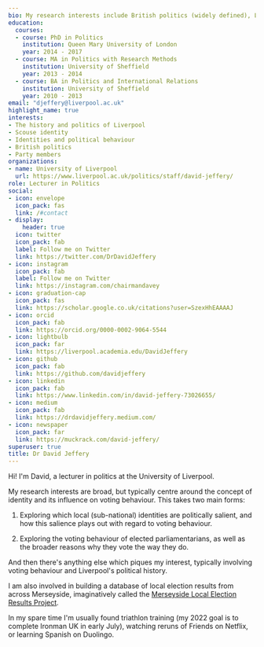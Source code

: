 ```yaml
---
bio: My research interests include British politics (widely defined), Liverpool's political history, Scouse identity, and quantitative methodologies.
education:
  courses:
  - course: PhD in Politics
    institution: Queen Mary University of London
    year: 2014 - 2017
  - course: MA in Politics with Research Methods
    institution: University of Sheffield
    year: 2013 - 2014
  - course: BA in Politics and International Relations
    institution: University of Sheffield
    year: 2010 - 2013
email: "djeffery@liverpool.ac.uk"
highlight_name: true
interests:
- The history and politics of Liverpool
- Scouse identity
- Identities and political behaviour
- British politics
- Party members
organizations:
- name: University of Liverpool
  url: https://www.liverpool.ac.uk/politics/staff/david-jeffery/
role: Lecturer in Politics
social:
- icon: envelope
  icon_pack: fas
  link: /#contact
- display:
    header: true
  icon: twitter
  icon_pack: fab
  label: Follow me on Twitter
  link: https://twitter.com/DrDavidJeffery
- icon: instagram
  icon_pack: fab
  label: Follow me on Twitter
  link: https://instagram.com/chairmandavey
- icon: graduation-cap
  icon_pack: fas
  link: https://scholar.google.co.uk/citations?user=SzexHhEAAAAJ
- icon: orcid
  icon_pack: fab
  link: https://orcid.org/0000-0002-9064-5544
- icon: lightbulb
  icon_pack: far
  link: https://liverpool.academia.edu/DavidJeffery
- icon: github
  icon_pack: fab
  link: https://github.com/davidjeffery
- icon: linkedin
  icon_pack: fab
  link: https://www.linkedin.com/in/david-jeffery-73026655/
- icon: medium
  icon_pack: fab
  link: https://drdavidjeffery.medium.com/
- icon: newspaper
  icon_pack: far
  link: https://muckrack.com/david-jeffery/
superuser: true
title: Dr David Jeffery
---
```


Hi! I'm David, a lecturer in politics at the University of Liverpool. 

My research interests are broad, but typically centre around the concept of identity and its influence on voting behaviour. This takes two main forms:

1. Exploring which local (sub-national) identities are politically salient, and how this salience plays out with regard to voting behaviour.

2. Exploring the voting behaviour of elected parliamentarians, as well as the broader reasons why they vote the way they do.

And then there's anything else which piques my interest, typically involving voting behaviour and Liverpool's political history.

I am also involved in building a database of local election results from across Merseyside, imaginatively called the [Merseyside Local Election Results Project](https://docs.google.com/spreadsheets/d/1M62Kn7Za_70jvmC5DI9hzXMyEfD5S5vwZrniPt7s0Sg/edit#gid=0).

In my spare time I'm usually found triathlon training (my 2022 goal is to complete Ironman UK in early July), watching reruns of Friends on Netflix, or learning Spanish on Duolingo. 
